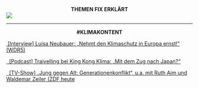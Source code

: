 
<div style="text-align:center;" class="mb-2"> <b>THEMEN FIX ERKLÄRT</b> </div>

<a href="https://schnelldurchlauf.eu/klimakrise" class="btn btn-lg btn-outline-dark btn-block" role="button">
<img src="../static/animation_klimakrise_schnelldurchlauf.gif" />
</a>

<hr />

<div style="text-align:center;"> <b>#KLIMAKONTENT</b> </div>

<a href="https://www1.wdr.de/mediathek/audio/wdr5/wdr5-denk-ich-an-europa/audio-luisa-neubauer-nehmt-den-klimaschutz-in-europa-ernst-100.html" class="btn btn-lg btn-outline-dark btn-block" role="button" target="_blank"><i class="fa fa-link">&nbsp;</i>[Interview] Luisa Neubauer: „Nehmt den Klimaschutz in Europa ernst!“ (WDR5)</a>

<a href="https://www.kingkongklima.de/28-neue-episode" class="btn btn-lg btn-outline-dark btn-block" role="button" target="_blank"><i class="fa fa-link">&nbsp;</i>
[Podcast] Traivelling bei King Kong Klima: „Mit dem Zug nach Japan?“</a>

<a href="https://www.zdf.de/kultur/16-fragen/generationenkonflikt-schueck-16f-2020-100.html" class="btn btn-lg btn-outline-dark btn-block" role="button" target="_blank"><i class="fa fa-link">&nbsp;</i>
[TV-Show] „Jung gegen Alt: Generationenkonflikt“, u.a. mit Ruth Aim und Waldemar Zeiler (ZDF heute</a>
